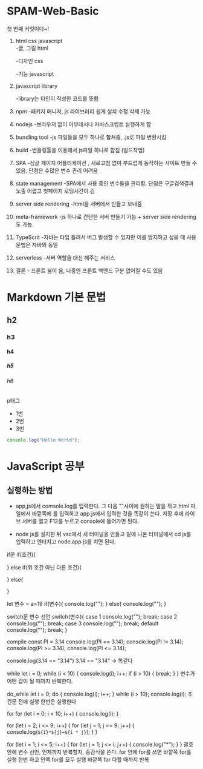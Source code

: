 # SPAM-Web-Basic

첫 번째 커밋이다~!

1. html css javascript  
   -글, 그림 html

   -디자인 css

   -기능 javascript

2. javascript library

   -library는 타인이 작성한 코드를 뜻함

3. npm -패키지 매니저,
   js 라이브러리 쉽게 설치 수정 삭제 가능

4. nodejs -브라우저 없이 아무데서나 자바스크립트 실행하게 함

5. bundling tool
   -js 파일들을 모두 하나로 합쳐줌, .js로 파일 변환시킴

6. build -번들링툴을 이용해서 js파일 하나로 합침 (빌드작업)

7. SPA -싱글 페이지 어플리케이션
   , 새로고침 없이 부드럽게 동작하는 사이트 만들 수 있음.
   단점은 수많은 변수 관리 어려움

8. state management
   -SPA에서 사용 중인 변수들을 관리함. 단점은 구글검색결과 노출 어렵고 첫페이지 로딩시간이 김

9. server side rendering
   -html을 서버에서 만들고 보내줌

10. meta-framework
    -js 하나로 간단한 서버 만들기 가능 + server side rendering도 가능

11. TypeScrit -자바는 타입 틀려서 버그 발생할 수 있지만 이를 방지하고 싶을 때 사용 문법은 자바와 동일

12. serverless -서버 역할을 대신 해주는 서비스

13. 결론 - 프론트 붐이 옴, 나중엔 프론트 백엔드 구분 없어질 수도 있음

# Markdown 기본 문법

## h2

### h3

#### h4

##### h5

###### h6

p태그

- 1번
- 2번
- 3번

```javascript
console.log("Hello World");
```

# JavaScript 공부

## 실행하는 방법

- app,js에서 comsole.log를 입력한다. 그 다음 ""사이에 원하는 말을 적고 html 파일에서 <bady> 바깥쪽에 <script></script>를 입력하고 app.js에서 입력한 것을 똑같이 쓴다. 저장 후에 라이브 서버를 열고 F12를 누르고 console에 들어가면 된다.

- node js를 설치한 뒤 vsc에서 새 터미널을 만들고 밑에 나온 터미널에서 cd js를 입력하고 엔터치고 node.app js를 치면 된다.

if문
if(조건){

}
else if(위 조건 아닌 다른 조건){

}
else{

}

let 변수 = a>19
if(변수){
console.log("");
}
else{
console.log("");
}

switch문
변수 선언
switch(변수){
case 1
console.log("");
break;
case 2
console.log("");
break;
case 3
console.log("");
break;
default
console.log("");
break;
}

compile
const PI = 3.14
console.log(PI == 3.14);
console.log(PI != 3.14);
console.log(PI >= 3.14);
console.log(PI <= 3.14);

console.log(3.14 == "3.14")
3.14 == "3.14" -> 똑같다

while
let i = 0;
while (i < 10) {
console.log(i);
i++;
if (i > 10) {
break;
}
}
변수가 어떤 값이 될 때까지 반복한다.

do_while
let i = 0;
do {
console.log(i);
i++;
} while (i > 10);
console.log(i);
조건문 전에 실행
한번은 실행한다

for
for (let i = 0; i < 10; i++) {
console.log(i);
}

for (let i = 2; i <= 9; i++) {
for (let j = 1; j <= 9; j++) {
console.log(`${i}*${j}=${i * j}`);
}
}

for (let i = 1; i <= 5; i++) {
for (let j = 1; j <= i; j++) {
console.log("\*");
}
}
괄호 안에 변수 선언, 언제까지 반복할지, 증감식을 쓴다.
for 안에 for를 쓰면 바깥쪽 for를 실행 한번 하고 안쪽 for를 모두 실행
바깥쪽 for 다할 때까지 반복
